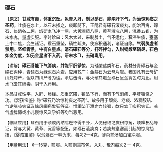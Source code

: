### 礞石

**〔原文〕甘咸有毒，体重沉坠。色青入肝，制以硝石，能平肝下气，为治惊利痰之圣药**。吐痰在水上，以石末掺之，痰即随下，王隐君有礞石滚痰丸，能治百病，礞石、焰硝各二两，煅研水飞净一两，大黄酒蒸八两，黄芩酒洗八两，沉香五钱，为末水丸，量虚实服。李时珍曰：风木太过，来制脾土，气不运化，积滞生痰，壅塞上中二焦，变生诸证。礞石重坠，硝性疏决，使痰积通利，诸证自除。**气弱脾虚者禁用。坚细青黑，中有白星点。硝石礞石等分，打碎拌匀，入坩锅煅至硝尽，石色如金为度，如无金星者不入药。研末水飞，去硝毒用。**

【讲解】**礞石善能下气消痰，并能平肝镇惊**。为硅酸盐类矿石。药材分青礞石与金礞石两种，青礞石为绿泥石片岩，应用较广；金艨石为云母片岩。我国凡有云母矿山处均产，但以四川产者为佳。采后击碎，与火硝共煅至礞石呈金黄色时为止。用水飞去其硝毒，阴干入药用。

本品甘咸性平，入肝、肺经。质重沉降，镇坠下行，而有下气消痰、平肝镇惊之功。《婴孩宝鉴》称“礞石乃治惊利痰之圣药”。故多用于顽痰、老痰、浓稠胶结、气逆喘咳实证及惊风癫痫发狂等证。惟重坠下泄之力较强，故只宜于痰积实证。若气虚脾弱或小儿慢惊风及孕妇等均当忌用。

【临证应用】礞石用于顽痰内结喘逆不得平卧，大便秘结或痰积惊痫，烦躁狂乱等证，常与大黄、黄芩、沉香等配伍，如礞石滚痰丸；若痰热壅塞而引起的惊风抽搐，《婴孩宝鉴》以煅朦石一味为末，每次2—4克，薄荷煎汤加白蜜冲服。

【用量用法】 6—15克，煎服。入煎剂需布包，入丸、散剂每次2 — 4克。
